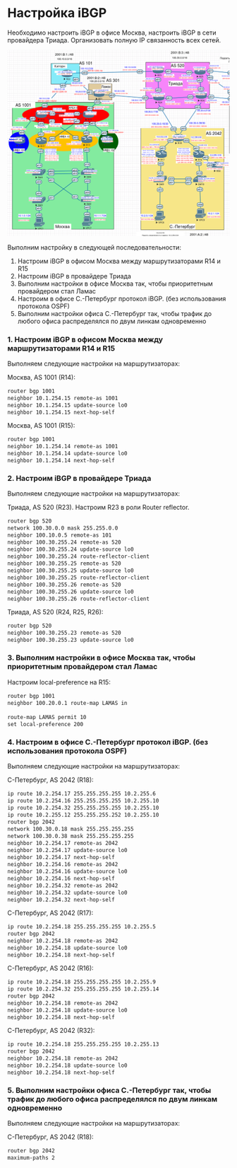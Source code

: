 # Настройка iBGP

Необходимо настроить iBGP в офисе Москва, настроить iBGP в сети провайдера Триада. Организовать полную IP связанность всех сетей.

![](../BGP/bgp.png)

Выполним настройку в следующей последовательности:
1. Настроим iBGP в офисом Москва между маршрутизаторами R14 и R15
2. Настроим iBGP в провайдере Триада
3. Выполним настройки в офисе Москва так, чтобы приоритетным провайдером стал Ламас
4. Настроим в офисе С.-Петербург протокол iBGP. (без использования протокола OSPF)
5. Выполним настройки офиса С.-Петербург так, чтобы трафик до любого офиса распределялся по двум линкам одновременно

### 1. Настроим iBGP в офисом Москва между маршрутизаторами R14 и R15

Выполняем следующие настройки на маршрутизаторах:

Москва, AS 1001 (R14):
```
router bgp 1001
neighbor 10.1.254.15 remote-as 1001
neighbor 10.1.254.15 update-source lo0
neighbor 10.1.254.15 next-hop-self
```

Москва, AS 1001 (R15):
```
router bgp 1001
neighbor 10.1.254.14 remote-as 1001
neighbor 10.1.254.14 update-source lo0
neighbor 10.1.254.14 next-hop-self
```

### 2. Настроим iBGP в провайдере Триада

Выполняем следующие настройки на маршрутизаторах:

Триада, AS 520 (R23). Настроим R23 в роли Router reflector.
```
router bgp 520
network 100.30.0.0 mask 255.255.0.0
neighbor 100.10.0.5 remote-as 101
neighbor 100.30.255.24 remote-as 520
neighbor 100.30.255.24 update-source lo0
neighbor 100.30.255.24 route-reflector-client
neighbor 100.30.255.25 remote-as 520
neighbor 100.30.255.25 update-source lo0
neighbor 100.30.255.25 route-reflector-client
neighbor 100.30.255.26 remote-as 520
neighbor 100.30.255.26 update-source lo0
neighbor 100.30.255.26 route-reflector-client
```

Триада, AS 520 (R24, R25, R26):
```
router bgp 520
neighbor 100.30.255.23 remote-as 520
neighbor 100.30.255.23 update-source lo0
```

### 3. Выполним настройки в офисе Москва так, чтобы приоритетным провайдером стал Ламас

Настроим local-preference на R15:
```
router bgp 1001
neighbor 100.20.0.1 route-map LAMAS in

route-map LAMAS permit 10
set local-preference 200
```

### 4. Настроим в офисе С.-Петербург протокол iBGP. (без использования протокола OSPF)

Выполняем следующие настройки на маршрутизаторах:

С-Петербург, AS 2042 (R18):
```
ip route 10.2.254.17 255.255.255.255 10.2.255.6
ip route 10.2.254.16 255.255.255.255 10.2.255.10
ip route 10.2.254.32 255.255.255.255 10.2.255.10
ip route 10.2.255.12 255.255.255.252 10.2.255.10
router bgp 2042
network 100.30.0.18 mask 255.255.255.255
network 100.30.0.38 mask 255.255.255.255
neighbor 10.2.254.17 remote-as 2042
neighbor 10.2.254.17 update-source lo0
neighbor 10.2.254.17 next-hop-self
neighbor 10.2.254.16 remote-as 2042
neighbor 10.2.254.16 update-source lo0
neighbor 10.2.254.16 next-hop-self
neighbor 10.2.254.32 remote-as 2042
neighbor 10.2.254.32 update-source lo0
neighbor 10.2.254.32 next-hop-self
```

С-Петербург, AS 2042 (R17):
```
ip route 10.2.254.18 255.255.255.255 10.2.255.5
router bgp 2042
neighbor 10.2.254.18 remote-as 2042
neighbor 10.2.254.18 update-source lo0
neighbor 10.2.254.18 next-hop-self
```

С-Петербург, AS 2042 (R16):
```
ip route 10.2.254.18 255.255.255.255 10.2.255.9
ip route 10.2.254.32 255.255.255.255 10.2.255.14
router bgp 2042
neighbor 10.2.254.18 remote-as 2042
neighbor 10.2.254.18 update-source lo0
neighbor 10.2.254.18 next-hop-self
```

С-Петербург, AS 2042 (R32):
```
ip route 10.2.254.18 255.255.255.255 10.2.255.13
router bgp 2042
neighbor 10.2.254.18 remote-as 2042
neighbor 10.2.254.18 update-source lo0
neighbor 10.2.254.18 next-hop-self
```

### 5. Выполним настройки офиса С.-Петербург так, чтобы трафик до любого офиса распределялся по двум линкам одновременно


Выполняем следующие настройки на маршрутизаторах:

С-Петербург, AS 2042 (R18):
```
router bgp 2042
maximum-paths 2
```
